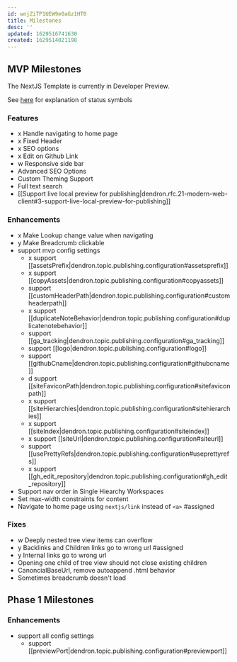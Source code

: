 ```yaml
---
id: wnjZiTP1UEW9e0aGz1HT0
title: Milestones
desc: ''
updated: 1629516741630
created: 1629514021198
---
```


## MVP Milestones

The NextJS Template is currently in Developer Preview. 

See [here](https://handbook.dendron.so/notes/0292b34e-47eb-4499-8f49-d9891accdb3d.html) for explanation of status symbols

### Features
- x Handle navigating to home page
- x Fixed Header
- x SEO options
- x Edit on Github Link
- w Responsive side bar 
-   Advanced SEO Options 
-   Custom Theming Support
-   Full text search
-   [[Support live local preview for publishing|dendron.rfc.21-modern-web-client#3-support-live-local-preview-for-publishing]]

### Enhancements
- x Make Lookup change value when navigating
- y Make Breadcrumb clickable 
- support mvp config settings
  - x support [[assetsPrefix|dendron.topic.publishing.configuration#assetsprefix]]
  - x support [[copyAssets|dendron.topic.publishing.configuration#copyassets]]
  -   support [[customHeaderPath|dendron.topic.publishing.configuration#customheaderpath]]
  - x support [[duplicateNoteBehavior|dendron.topic.publishing.configuration#duplicatenotebehavior]]
  -   support [[ga_tracking|dendron.topic.publishing.configuration#ga_tracking]]
  -   support [[logo|dendron.topic.publishing.configuration#logo]]
  -   support [[githubCname|dendron.topic.publishing.configuration#githubcname]]
  - d support [[siteFaviconPath|dendron.topic.publishing.configuration#sitefaviconpath]]
  - x support [[siteHierarchies|dendron.topic.publishing.configuration#sitehierarchies]]
  - x support [[siteIndex|dendron.topic.publishing.configuration#siteindex]]
  - x support [[siteUrl|dendron.topic.publishing.configuration#siteurl]]
  -   support [[usePrettyRefs|dendron.topic.publishing.configuration#useprettyrefs]]
  - x support [[gh_edit_repository|dendron.topic.publishing.configuration#gh_edit_repository]]
-   Support nav order in Single Hiearchy Workspaces
-   Set max-width constraints for content 
-   Navigate to home page using `nextjs/link` instead of `<a>` #assigned

### Fixes
- w Deeply nested tree view items can overflow 
- y Backlinks and Children links go to wrong url #assigned
- y Internal links go to wrong url  
-   Opening one child of tree view should not close existing children
-   CanoncialBaseUrl, remove autoappend .html behavior
-   Sometimes breadcrumb doesn't load

## Phase 1 Milestones

### Enhancements
- support all config settings
  -   support [[previewPort|dendron.topic.publishing.configuration#previewport]]